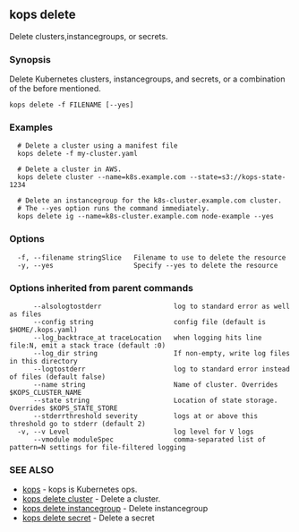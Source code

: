 
<!--- This file is automatically generated by make gen-cli-docs; changes should be made in the go CLI command code (under cmd/kops) -->

## kops delete

Delete clusters,instancegroups, or secrets.

### Synopsis


Delete Kubernetes clusters, instancegroups, and secrets, or a combination of the before mentioned.

```
kops delete -f FILENAME [--yes]
```

### Examples

```
  # Delete a cluster using a manifest file
  kops delete -f my-cluster.yaml
  
  # Delete a cluster in AWS.
  kops delete cluster --name=k8s.example.com --state=s3://kops-state-1234
  
  # Delete an instancegroup for the k8s-cluster.example.com cluster.
  # The --yes option runs the command immediately.
  kops delete ig --name=k8s-cluster.example.com node-example --yes
```

### Options

```
  -f, --filename stringSlice   Filename to use to delete the resource
  -y, --yes                    Specify --yes to delete the resource
```

### Options inherited from parent commands

```
      --alsologtostderr                  log to standard error as well as files
      --config string                    config file (default is $HOME/.kops.yaml)
      --log_backtrace_at traceLocation   when logging hits line file:N, emit a stack trace (default :0)
      --log_dir string                   If non-empty, write log files in this directory
      --logtostderr                      log to standard error instead of files (default false)
      --name string                      Name of cluster. Overrides $KOPS_CLUSTER_NAME
      --state string                     Location of state storage. Overrides $KOPS_STATE_STORE
      --stderrthreshold severity         logs at or above this threshold go to stderr (default 2)
  -v, --v Level                          log level for V logs
      --vmodule moduleSpec               comma-separated list of pattern=N settings for file-filtered logging
```

### SEE ALSO
* [kops](kops.md)	 - kops is Kubernetes ops.
* [kops delete cluster](kops_delete_cluster.md)	 - Delete a cluster.
* [kops delete instancegroup](kops_delete_instancegroup.md)	 - Delete instancegroup
* [kops delete secret](kops_delete_secret.md)	 - Delete a secret

